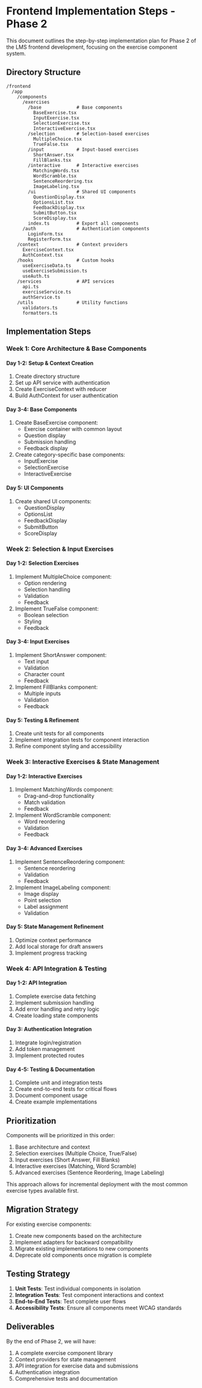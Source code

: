 # Frontend Implementation Steps - Phase 2

This document outlines the step-by-step implementation plan for Phase 2 of the LMS frontend development, focusing on the exercise component system.

## Directory Structure

```
/frontend
  /app
    /components
      /exercises
        /base             # Base components
          BaseExercise.tsx
          InputExercise.tsx
          SelectionExercise.tsx
          InteractiveExercise.tsx
        /selection        # Selection-based exercises
          MultipleChoice.tsx
          TrueFalse.tsx
        /input            # Input-based exercises
          ShortAnswer.tsx
          FillBlanks.tsx
        /interactive      # Interactive exercises
          MatchingWords.tsx
          WordScramble.tsx
          SentenceReordering.tsx
          ImageLabeling.tsx
        /ui               # Shared UI components
          QuestionDisplay.tsx
          OptionsList.tsx
          FeedbackDisplay.tsx
          SubmitButton.tsx
          ScoreDisplay.tsx
        index.ts          # Export all components
      /auth               # Authentication components
        LoginForm.tsx
        RegisterForm.tsx
    /context              # Context providers
      ExerciseContext.tsx
      AuthContext.tsx
    /hooks                # Custom hooks
      useExerciseData.ts
      useExerciseSubmission.ts
      useAuth.ts
    /services             # API services
      api.ts
      exerciseService.ts
      authService.ts
    /utils                # Utility functions
      validators.ts
      formatters.ts
```

## Implementation Steps

### Week 1: Core Architecture & Base Components

#### Day 1-2: Setup & Context Creation
1. Create directory structure
2. Set up API service with authentication
3. Create ExerciseContext with reducer
4. Build AuthContext for user authentication

#### Day 3-4: Base Components
1. Create BaseExercise component:
   - Exercise container with common layout
   - Question display
   - Submission handling
   - Feedback display
2. Create category-specific base components:
   - InputExercise
   - SelectionExercise 
   - InteractiveExercise

#### Day 5: UI Components
1. Create shared UI components:
   - QuestionDisplay
   - OptionsList
   - FeedbackDisplay
   - SubmitButton
   - ScoreDisplay

### Week 2: Selection & Input Exercises

#### Day 1-2: Selection Exercises
1. Implement MultipleChoice component:
   - Option rendering
   - Selection handling
   - Validation
   - Feedback
2. Implement TrueFalse component:
   - Boolean selection
   - Styling
   - Feedback

#### Day 3-4: Input Exercises
1. Implement ShortAnswer component:
   - Text input
   - Validation
   - Character count
   - Feedback
2. Implement FillBlanks component:
   - Multiple inputs
   - Validation
   - Feedback

#### Day 5: Testing & Refinement
1. Create unit tests for all components
2. Implement integration tests for component interaction
3. Refine component styling and accessibility

### Week 3: Interactive Exercises & State Management

#### Day 1-2: Interactive Exercises
1. Implement MatchingWords component:
   - Drag-and-drop functionality
   - Match validation
   - Feedback
2. Implement WordScramble component:
   - Word reordering
   - Validation
   - Feedback

#### Day 3-4: Advanced Exercises
1. Implement SentenceReordering component:
   - Sentence reordering
   - Validation
   - Feedback
2. Implement ImageLabeling component:
   - Image display
   - Point selection
   - Label assignment
   - Validation

#### Day 5: State Management Refinement
1. Optimize context performance
2. Add local storage for draft answers
3. Implement progress tracking

### Week 4: API Integration & Testing

#### Day 1-2: API Integration
1. Complete exercise data fetching
2. Implement submission handling
3. Add error handling and retry logic
4. Create loading state components

#### Day 3: Authentication Integration
1. Integrate login/registration
2. Add token management
3. Implement protected routes

#### Day 4-5: Testing & Documentation
1. Complete unit and integration tests
2. Create end-to-end tests for critical flows
3. Document component usage
4. Create example implementations

## Prioritization

Components will be prioritized in this order:
1. Base architecture and context
2. Selection exercises (Multiple Choice, True/False)
3. Input exercises (Short Answer, Fill Blanks)
4. Interactive exercises (Matching, Word Scramble)
5. Advanced exercises (Sentence Reordering, Image Labeling)

This approach allows for incremental deployment with the most common exercise types available first.

## Migration Strategy

For existing exercise components:
1. Create new components based on the architecture
2. Implement adapters for backward compatibility
3. Migrate existing implementations to new components
4. Deprecate old components once migration is complete

## Testing Strategy

1. **Unit Tests**: Test individual components in isolation
2. **Integration Tests**: Test component interactions and context
3. **End-to-End Tests**: Test complete user flows
4. **Accessibility Tests**: Ensure all components meet WCAG standards

## Deliverables

By the end of Phase 2, we will have:
1. A complete exercise component library
2. Context providers for state management
3. API integration for exercise data and submissions
4. Authentication integration
5. Comprehensive tests and documentation 